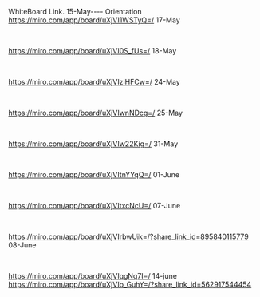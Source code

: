 WhiteBoard Link.
15-May---- Orientation
https://miro.com/app/board/uXjVI1WSTyQ=/
17-May

</br>

https://miro.com/app/board/uXjVI0S_fUs=/
18-May

</br>

https://miro.com/app/board/uXjVIziHFCw=/
24-May

</br>

https://miro.com/app/board/uXjVIwnNDcg=/
25-May

</br>

https://miro.com/app/board/uXjVIw22Kig=/
31-May

</br>

https://miro.com/app/board/uXjVItnYYqQ=/
01-June

</br>

https://miro.com/app/board/uXjVItxcNcU=/
07-June

</br>

https://miro.com/app/board/uXjVIrbwUik=/?share_link_id=895840115779
08-June

</br>

https://miro.com/app/board/uXjVIqgNq7I=/
14-june
https://miro.com/app/board/uXjVIo_GuhY=/?share_link_id=562917544454
